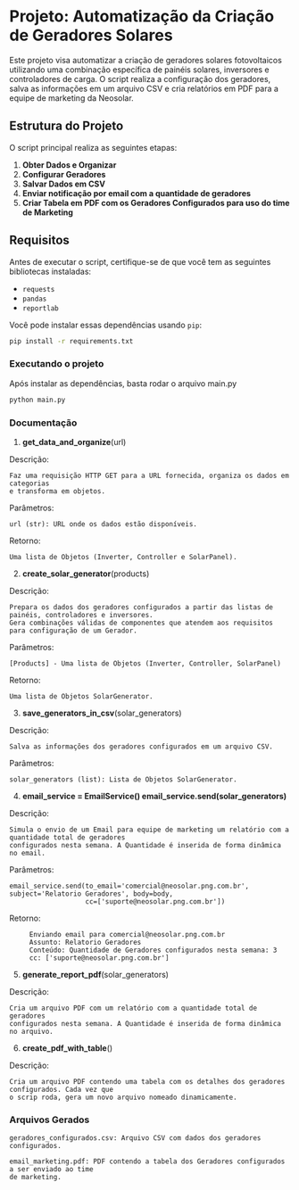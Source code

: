 # Projeto: Automatização da Criação de Geradores Solares

Este projeto visa automatizar a criação de geradores solares fotovoltaicos utilizando uma combinação específica de painéis solares, inversores e controladores de carga. O script realiza a configuração dos geradores, salva as informações em um arquivo CSV e cria relatórios em PDF para a equipe de marketing da Neosolar.

## Estrutura do Projeto

O script principal realiza as seguintes etapas:

1. **Obter Dados e Organizar**
2. **Configurar Geradores**
3. **Salvar Dados em CSV**
4. **Enviar notificação por email com a quantidade de geradores**
5. **Criar Tabela em PDF com os Geradores Configurados para uso do time de Marketing**

## Requisitos

Antes de executar o script, certifique-se de que você tem as seguintes bibliotecas instaladas:

- `requests`
- `pandas`
- `reportlab`

Você pode instalar essas dependências usando `pip`:

```bash
pip install -r requirements.txt
```
### Executando o projeto

Após instalar as dependências, basta rodar o arquivo main.py

```bash
python main.py
```

### Documentação
1. **get_data_and_organize**(url)

Descrição:

    Faz uma requisição HTTP GET para a URL fornecida, organiza os dados em categorias 
    e transforma em objetos.

Parâmetros:

    url (str): URL onde os dados estão disponíveis.

Retorno:

    Uma lista de Objetos (Inverter, Controller e SolarPanel).

2. **create_solar_generator**(products)

Descrição:

    Prepara os dados dos geradores configurados a partir das listas de painéis, controladores e inversores. 
    Gera combinações válidas de componentes que atendem aos requisitos para configuração de um Gerador.

Parâmetros:

    [Products] - Uma lista de Objetos (Inverter, Controller, SolarPanel)

Retorno:

    Uma lista de Objetos SolarGenerator.

3. **save_generators_in_csv**(solar_generators)

Descrição:

    Salva as informações dos geradores configurados em um arquivo CSV.

Parâmetros:

    solar_generators (list): Lista de Objetos SolarGenerator.


4. **email_service = EmailService() 
email_service.send(solar_generators)**

Descrição:

    Simula o envio de um Email para equipe de marketing um relatório com a quantidade total de geradores 
    configurados nesta semana. A Quantidade é inserida de forma dinâmica no email.

Parâmetros:

    email_service.send(to_email='comercial@neosolar.png.com.br', subject='Relatorio Geradores', body=body,
                       cc=['suporte@neosolar.png.com.br'])

Retorno:

         Enviando email para comercial@neosolar.png.com.br 
         Assunto: Relatorio Geradores 
         Conteúdo: Quantidade de Geradores configurados nesta semana: 3 
         cc: ['suporte@neosolar.png.com.br']

5. **generate_report_pdf**(solar_generators)    
    
Descrição:

    Cria um arquivo PDF com um relatório com a quantidade total de geradores 
    configurados nesta semana. A Quantidade é inserida de forma dinâmica no arquivo.
                
6. **create_pdf_with_table**()

Descrição:

    Cria um arquivo PDF contendo uma tabela com os detalhes dos geradores configurados. Cada vez que 
    o scrip roda, gera um novo arquivo nomeado dinamicamente.


### Arquivos Gerados

    geradores_configurados.csv: Arquivo CSV com dados dos geradores configurados.

    email_marketing.pdf: PDF contendo a tabela dos Geradores configurados a ser enviado ao time
    de marketing.

